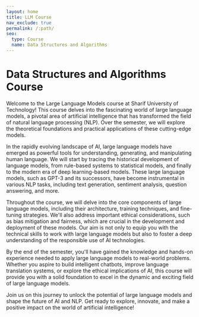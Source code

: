 ```yaml
---
layout: home
title: LLM Course
nav_exclude: true
permalink: /:path/
seo:
  type: Course
  name: Data Structures and Algorithms
---
```


# Data Structures and Algorithms Course

Welcome to the Large Language Models course at Sharif University of Technology! This course delves into the fascinating world of large language models, a pivotal area of artificial intelligence that has transformed the field of natural language processing (NLP). Over the semester, we will explore the theoretical foundations and practical applications of these cutting-edge models.

In the rapidly evolving landscape of AI, large language models have emerged as powerful tools for understanding, generating, and manipulating human language. We will start by tracing the historical development of language models, from rule-based systems to statistical models, and finally to the modern era of deep learning-based models. These large language models, such as GPT-3 and its successors, have become instrumental in various NLP tasks, including text generation, sentiment analysis, question answering, and more.

Throughout the course, we will delve into the core components of large language models, including their architecture, training techniques, and fine-tuning strategies. We'll also address important ethical considerations, such as bias mitigation and fairness, which are crucial in the development and deployment of these models. Our aim is not only to equip you with the technical skills to work with large language models but also to foster a deep understanding of the responsible use of AI technologies.

By the end of the semester, you'll have gained the knowledge and hands-on experience needed to apply large language models to real-world problems. Whether you aspire to build intelligent chatbots, improve language translation systems, or explore the ethical implications of AI, this course will provide you with a solid foundation to excel in the dynamic and exciting field of large language models.

Join us on this journey to unlock the potential of large language models and shape the future of AI and NLP. Get ready to explore, innovate, and make a positive impact on the world of artificial intelligence!

